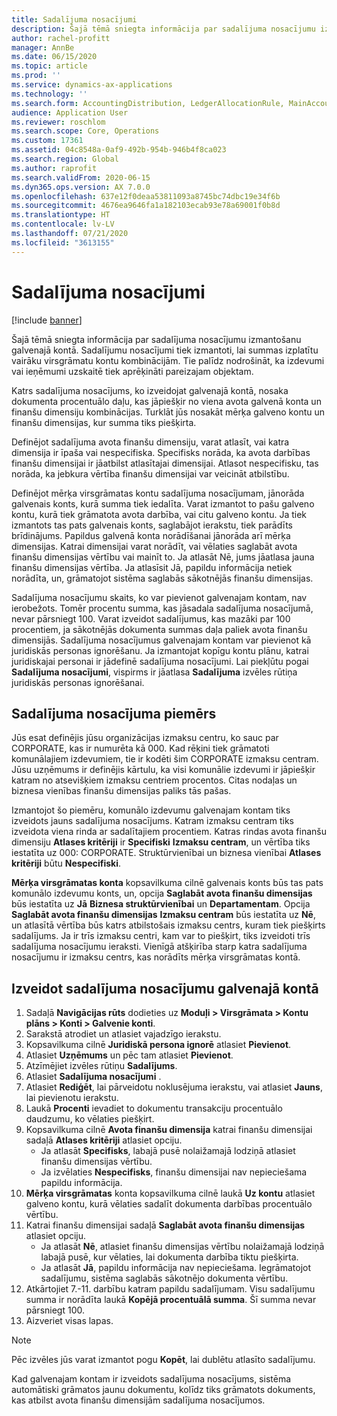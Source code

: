 ```yaml
---
title: Sadalījuma nosacījumi
description: Šajā tēmā sniegta informācija par sadalījuma nosacījumu izmantošanu galvenajā kontā.
author: rachel-profitt
manager: AnnBe
ms.date: 06/15/2020
ms.topic: article
ms.prod: ''
ms.service: dynamics-ax-applications
ms.technology: ''
ms.search.form: AccountingDistribution, LedgerAllocationRule, MainAccount, AllocationTerms
audience: Application User
ms.reviewer: roschlom
ms.search.scope: Core, Operations
ms.custom: 17361
ms.assetid: 04c8548a-0af9-492b-954b-946b4f8ca023
ms.search.region: Global
ms.author: raprofit
ms.search.validFrom: 2020-06-15
ms.dyn365.ops.version: AX 7.0.0
ms.openlocfilehash: 637e12f0deaa53811093a8745bc74dbc19e34f6b
ms.sourcegitcommit: 4676ea9646fa1a182103ecab93e78a69001f0b8d
ms.translationtype: HT
ms.contentlocale: lv-LV
ms.lasthandoff: 07/21/2020
ms.locfileid: "3613155"
---
```

# <a name="allocation-terms"></a>Sadalījuma nosacījumi

[!include [banner](../includes/banner.md)]

Šajā tēmā sniegta informācija par sadalījuma nosacījumu izmantošanu galvenajā kontā. Sadalījumu nosacījumi tiek izmantoti, lai summas izplatītu vairāku virsgrāmatu kontu kombinācijām. Tie palīdz nodrošināt, ka izdevumi vai ieņēmumi uzskaitē tiek aprēķināti pareizajam objektam.

Katrs sadalījuma nosacījums, ko izveidojat galvenajā kontā, nosaka dokumenta procentuālo daļu, kas jāpiešķir no viena avota galvenā konta un finanšu dimensiju kombinācijas. Turklāt jūs nosakāt mērķa galveno kontu un finanšu dimensijas, kur summa tiks piešķirta. 

Definējot sadalījuma avota finanšu dimensiju, varat atlasīt, vai katra dimensija ir īpaša vai nespecifiska. Specifisks norāda, ka avota darbības finanšu dimensijai ir jāatbilst atlasītajai dimensijai. Atlasot nespecifisku, tas norāda, ka jebkura vērtība finanšu dimensijai var veicināt atbilstību.

Definējot mērķa virsgrāmatas kontu sadalījuma nosacījumam, jānorāda galvenais konts, kurā summa tiek iedalīta. Varat izmantot to pašu galveno kontu, kurā tiek grāmatota avota darbība, vai citu galveno kontu. Ja tiek izmantots tas pats galvenais konts, saglabājot ierakstu, tiek parādīts brīdinājums. Papildus galvenā konta norādīšanai jānorāda arī mērķa dimensijas. Katrai dimensijai varat norādīt, vai vēlaties saglabāt avota finanšu dimensijas vērtību vai mainīt to. Ja atlasāt Nē, jums jāatlasa jauna finanšu dimensijas vērtība. Ja atlasīsit Jā, papildu informācija netiek norādīta, un, grāmatojot sistēma saglabās sākotnējās finanšu dimensijas.

Sadalījuma nosacījumu skaits, ko var pievienot galvenajam kontam, nav ierobežots. Tomēr procentu summa, kas jāsadala sadalījuma nosacījumā, nevar pārsniegt 100. Varat izveidot sadalījumus, kas mazāki par 100 procentiem, ja sākotnējās dokumenta summas daļa paliek avota finanšu dimensijās. Sadalījuma nosacījumus galvenajam kontam var pievienot kā juridiskās personas ignorēšanu. Ja izmantojat kopīgu kontu plānu, katrai juridiskajai personai ir jādefinē sadalījuma nosacījumi. Lai piekļūtu pogai **Sadalījuma nosacījumi**, vispirms ir jāatlasa **Sadalījuma** izvēles rūtiņa juridiskās personas ignorēšanai.

## <a name="allocation-term-example"></a>Sadalījuma nosacījuma piemērs
Jūs esat definējis jūsu organizācijas izmaksu centru, ko sauc par CORPORATE, kas ir numurēta kā 000. Kad rēķini tiek grāmatoti komunālajiem izdevumiem, tie ir kodēti šim CORPORATE izmaksu centram. Jūsu uzņēmums ir definējis kārtulu, ka visi komunālie izdevumi ir jāpiešķir katram no atsevišķiem izmaksu centriem procentos. Citas nodaļas un biznesa vienības finanšu dimensijas paliks tās pašas.

Izmantojot šo piemēru, komunālo izdevumu galvenajam kontam tiks izveidots jauns sadalījuma nosacījums. Katram izmaksu centram tiks izveidota viena rinda ar sadalītajiem procentiem. Katras rindas avota finanšu dimensiju **Atlases kritēriji** ir **Specifiski** **Izmaksu centram**, un vērtība tiks iestatīta uz 000: CORPORATE. Struktūrvienībai un biznesa vienībai **Atlases kritēriji** būtu **Nespecifiski**.

**Mērķa virsgrāmatas konta** kopsavilkuma cilnē galvenais konts būs tas pats komunālo izdevumu konts, un, opcija **Saglabāt avota finanšu dimensijas** būs iestatīta uz **Jā** **Biznesa struktūrvienībai** un **Departamentam**. Opcija **Saglabāt avota finanšu dimensijas** **Izmaksu centram** būs iestatīta uz **Nē**, un atlasītā vērtība būs katrs atbilstošais izmaksu centrs, kuram tiek piešķirts sadalījums. Ja ir trīs izmaksu centri, kam var to piešķirt, tiks izveidoti trīs sadalījuma nosacījumu ieraksti. Vienīgā atšķirība starp katra sadalījuma nosacījumu ir izmaksu centrs, kas norādīts mērķa virsgrāmatas kontā.

## <a name="create-an-allocation-term-on-a-main-account"></a>Izveidot sadalījuma nosacījumu galvenajā kontā

1. Sadaļā **Navigācijas rūts** dodieties uz **Moduļi > Virsgrāmata > Kontu plāns > Konti > Galvenie konti**.
2. Sarakstā atrodiet un atlasiet vajadzīgo ierakstu.
3. Kopsavilkuma cilnē **Juridiskā persona ignorē** atlasiet **Pievienot**.
4. Atlasiet **Uzņēmums** un pēc tam atlasiet **Pievienot**.
5. Atzīmējiet izvēles rūtiņu **Sadalījums**.
6. Atlasiet **Sadalījuma nosacījumi** .
7. Atlasiet **Rediģēt**, lai pārveidotu noklusējuma ierakstu, vai atlasiet **Jauns**, lai pievienotu ierakstu.
8. Laukā **Procenti** ievadiet to dokumentu transakciju procentuālo daudzumu, ko vēlaties piešķirt.
9. Kopsavilkuma cilnē **Avota finanšu dimensija** katrai finanšu dimensijai sadaļā **Atlases kritēriji** atlasiet opciju.
    - Ja atlasāt **Specifisks**, labajā pusē nolaižamajā lodziņā atlasiet finanšu dimensijas vērtību.
    - Ja izvēlaties **Nespecifisks**, finanšu dimensijai nav nepieciešama papildu informācija.
10. **Mērķa virsgrāmatas** konta kopsavilkuma cilnē laukā **Uz kontu** atlasiet galveno kontu, kurā vēlaties sadalīt dokumenta darbības procentuālo vērtību.
11. Katrai finanšu dimensijai sadaļā **Saglabāt avota finanšu dimensijas** atlasiet opciju.
    - Ja atlasāt **Nē**, atlasiet finanšu dimensijas vērtību nolaižamajā lodziņā labajā pusē, kur vēlaties, lai dokumenta darbība tiktu piešķirta.
    - Ja atlasāt **Jā**, papildu informācija nav nepieciešama. Iegrāmatojot sadalījumu, sistēma saglabās sākotnējo dokumenta vērtību.
12. Atkārtojiet 7.-11. darbību katram papildu sadalījumam. Visu sadalījumu summa ir norādīta laukā **Kopējā procentuālā summa**. Šī summa nevar pārsniegt 100.
13. Aizveriet visas lapas.

>[!NOTE] 
> Pēc izvēles jūs varat izmantot pogu **Kopēt**, lai dublētu atlasīto sadalījumu.

Kad galvenajam kontam ir izveidots sadalījuma nosacījums, sistēma automātiski grāmatos jaunu dokumentu, kolīdz tiks grāmatots dokuments, kas atbilst avota finanšu dimensijām sadalījuma nosacījumos.
